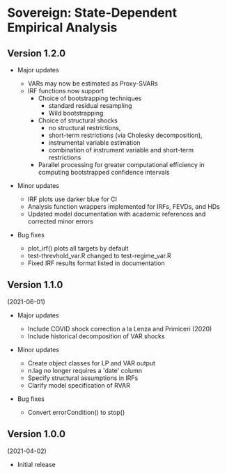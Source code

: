 # Sovereign: State-Dependent Empirical Analysis  

## Version 1.2.0

- Major updates
    - VARs may now be estimated as Proxy-SVARs
    - IRF functions now support
      - Choice of bootstrapping techniques 
        - standard residual resampling
        - Wild bootstrapping
      - Choice of structural shocks 
        - no structural restrictions, 
        - short-term restrictions (via Cholesky decomposition), 
        - instrumental variable estimation  
        - combination of instrument variable and short-term restrictions  
      - Parallel processing for greater computational efficiency in computing bootstrapped confidence intervals   
      
- Minor updates
  - IRF plots use darker blue for CI
  - Analysis function wrappers implemented for IRFs, FEVDs, and HDs
  - Updated model documentation with academic references and corrected minor errors 
   
- Bug fixes
    - plot_irf() plots all targets by default 
    - test-threvhold_var.R changed to test-regime_var.R
    - Fixed IRF results format listed in documentation

## Version 1.1.0   
(2021-06-01)

- Major updates
    - Include COVID shock correction a la Lenza and Primiceri (2020)
    - Include historical decomposition of VAR shocks
      
- Minor updates
    - Create object classes for LP and VAR output  
    - n.lag no longer requires a 'date' column 
    - Specify structural assumptions in IRFs  
    - Clarify model specification of RVAR  

- Bug fixes
    - Convert errorCondition() to stop()   

## Version 1.0.0 
(2021-04-02)

- Initial release 

